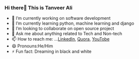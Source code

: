 
### Hi there👋 This is Tanveer Ali 



- 🔭 I’m currently working on software development
- 🌱 I’m currently learning python, machine learning and django
- 👯 I’m looking to collaborate on open source project
- 💬 Ask me about  anything related to Tech and Non-tech 
- 📫 How to reach me: ...[LinkedIn](https://www.linkedin.com/in/tanver-ali-16a331180/), [Quora](https://www.quora.com/profile/Tanveer-Ali-55), [YouTobe](https://www.youtube.com/channel/UCCU4l2KF8hvw3U8ufKXUjtA)
- 😄 Pronouns:He/Him
- ⚡ Fun fact: Dreaming in black and white

